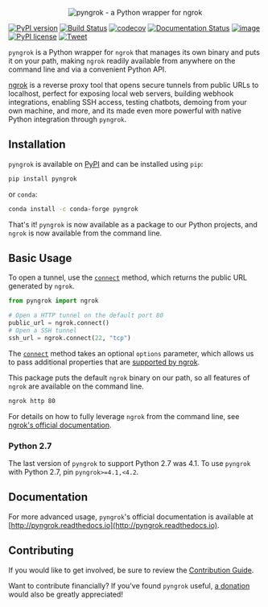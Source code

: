 <p align="center"><img alt="pyngrok - a Python wrapper for ngrok" src="https://pyngrok.readthedocs.io/en/latest/_images/logo.png" /></p>

[![PyPI version](https://badge.fury.io/py/pyngrok.svg)](https://badge.fury.io/py/pyngrok)
[![Build Status](https://travis-ci.org/alexdlaird/pyngrok.svg?branch=master)](https://travis-ci.org/alexdlaird/pyngrok)
[![codecov](https://codecov.io/gh/alexdlaird/pyngrok/branch/master/graph/badge.svg)](https://codecov.io/gh/alexdlaird/pyngrok)
[![Documentation Status](https://readthedocs.org/projects/pyngrok/badge/?version=latest)](https://pyngrok.readthedocs.io/en/latest/?badge=latest)
[![image](https://img.shields.io/pypi/pyversions/pyngrok.svg)](https://pypi.org/project/pyngrok/)
[![PyPI license](https://img.shields.io/pypi/l/pyngrok.svg)](https://pypi.org/project/pyngrok/)
[![Tweet](https://img.shields.io/twitter/url/http/shields.io.svg?style=social)](https://twitter.com/intent/tweet?text=Check+out+%23pyngrok%2C+a+Python+wrapper+for+%23ngrok+that+lets+you+programmatically+open+secure+%23tunnels+to+local+web+servers%2C+build+%23webhook+integrations%2C+enable+SSH+access%2C+test+chatbots%2C+demo+from+your+own+machine%2C+and+more.%0D%0A%0D%0A&url=https://github.com/alexdlaird/pyngrok&via=alexdlaird)

`pyngrok` is a Python wrapper for `ngrok` that manages its own binary and puts
it on your path, making `ngrok` readily available from anywhere on the command line and via a
convenient Python API.

[ngrok](https://ngrok.com) is a reverse proxy tool that opens secure tunnels from public URLs to localhost, perfect
for exposing local web servers, building webhook integrations, enabling SSH access, testing chatbots, demoing from
your own machine, and more, and its made even more powerful with native Python integration through `pyngrok`.

## Installation

`pyngrok` is available on [PyPI](https://pypi.org/project/pyngrok/) and can be installed
using `pip`:

```sh
pip install pyngrok
```

or `conda`:

```sh
conda install -c conda-forge pyngrok
```

That's it! `pyngrok` is now available as a package to our Python projects, and `ngrok` is now available from
the command line.

## Basic Usage

To open a tunnel, use the [`connect`](https://pyngrok.readthedocs.io/en/latest/api.html#pyngrok.ngrok.connect) method,
which returns the public URL generated by `ngrok`.

```python
from pyngrok import ngrok

# Open a HTTP tunnel on the default port 80
public_url = ngrok.connect()
# Open a SSH tunnel
ssh_url = ngrok.connect(22, "tcp")
```

The [`connect`](https://pyngrok.readthedocs.io/en/latest/api.html#pyngrok.ngrok.connect) method takes an optional
`options` parameter, which allows us to pass additional properties that are [supported by ngrok](https://ngrok.com/docs#tunnel-definitions).

This package puts the default `ngrok` binary on our path, so all features of `ngrok` are
available on the command line.

```sh
ngrok http 80
```

For details on how to fully leverage `ngrok` from the command line, see [ngrok's official documentation](https://ngrok.com/docs).

### Python 2.7

The last version of ``pyngrok`` to support Python 2.7 was 4.1. To use ``pyngrok`` with Python 2.7,
pin ``pyngrok>=4.1,<4.2``.

## Documentation

For more advanced usage, `pyngrok`'s official documentation is available at [http://pyngrok.readthedocs.io](http://pyngrok.readthedocs.io).

## Contributing

If you would like to get involved, be sure to review the [Contribution Guide](https://github.com/alexdlaird/pyngrok/blob/master/CONTRIBUTING.rst).

Want to contribute financially? If you've found `pyngrok` useful, [a donation](https://www.paypal.me/alexdlaird>) would
also be greatly appreciated!
